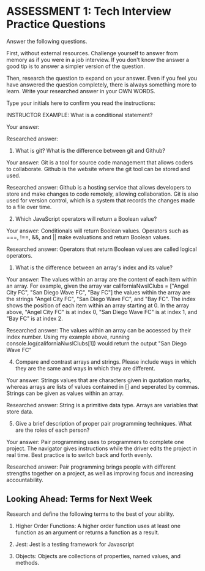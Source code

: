 # ASSESSMENT 1: Tech Interview Practice Questions

Answer the following questions.

First, without external resources. Challenge yourself to answer from memory as if you were in a job interview. If you don't know the answer a good tip is to answer a simpler version of the question.

Then, research the question to expand on your answer. Even if you feel you have answered the question completely, there is always something more to learn. Write your researched answer in your OWN WORDS.

Type your initials here to confirm you read the instructions:

INSTRUCTOR EXAMPLE: What is a conditional statement?

Your answer:

Researched answer:

1. What is git? What is the difference between git and Github?

Your answer: Git is a tool for source code management that allows coders to collaborate. Github is the website where the git tool can be stored and used.

Researched answer: Github is a hosting service that allows developers to store and make changes to code remotely, allowing collaboration. Git is also used for version control, which is a system that records the changes made to a file over time.

2. Which JavaScript operators will return a Boolean value?

Your answer: Conditionals will return Boolean values. Operators such as ===, !==, &&, and || make evaluations and return Boolean values.

Researched answer: Operators that return Boolean values are called logical operators.

1. What is the difference between an array's index and its value?

Your answer: The values within an array are the content of each item within an array. For example, given the array var californiaNwslClubs = ["Angel City FC", "San Diego Wave FC", "Bay FC"] the values within the array are the strings "Angel City FC", "San Diego Wave FC", and "Bay FC". The index shows the position of each item within an array starting at 0. In the array above, "Angel City FC" is at index 0, "San Diego Wave FC" is at index 1, and "Bay FC" is at index 2.

Researched answer: The values within an array can be accessed by their index number. Using my example above, running console.log(californiaNwslClubs[1]) would return the output "San Diego Wave FC"

4. Compare and contrast arrays and strings. Please include ways in which they are the same and ways in which they are different.

Your answer: Strings values that are characters given in quotation marks, whereas arrays are lists of values contained in [] and seperated by commas. Strings can be given as values within an array.

Researched answer: String is a primitive data type. Arrays are variables that store data.

5. Give a brief description of proper pair programming techniques. What are the roles of each person?

Your answer: Pair programming uses to programmers to complete one project. The navigator gives instructions while the driver edits the project in real time. Best practice is to switch back and forth evenly.

Researched answer: Pair programming brings people with different strengths together on a project, as well as improving focus and increasing accountability.

## Looking Ahead: Terms for Next Week

Research and define the following terms to the best of your ability.

1. Higher Order Functions: A higher order function uses at least one function as an argument or returns a function as a result.

2. Jest: Jest is a testing framework for Javascript

3. Objects: Objects are collections of properties, named values, and methods.
